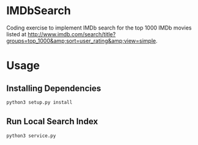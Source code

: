 # IMDbSearch
Coding exercise to implement IMDb search for the top 1000 IMDb movies listed at http://www.imdb.com/search/title?groups=top_1000&amp;sort=user_rating&amp;view=simple.

# Usage
## Installing Dependencies
```bash
python3 setup.py install
```
## Run Local Search Index
```bash
python3 service.py
```